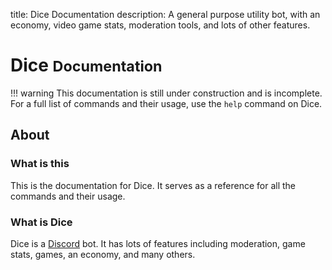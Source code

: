 title: Dice Documentation
description: A general purpose utility bot, with an economy, video game stats, moderation tools, and lots of other features.

# Dice <small>Documentation</small>

!!! warning
    This documentation is still under construction and is incomplete. For a full list of commands and their usage, use the `help` command on Dice.

## About

### What is this

This is the documentation for Dice. It serves as a reference for all the commands and their usage.

### What is Dice

Dice is a [Discord](https://discordapp.com) bot. It has lots of features including moderation, game stats, games, an economy, and many others.
